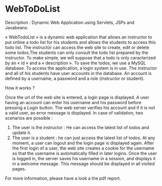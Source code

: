 # WebToDoList

Description :
Dynamic Web Application using Servlets, JSPs and Javabeans:

« WebTodoList » is a dynamic web application that allows an instructor to put online a todo list for his students and allows the students to access this todo list.
The instructor can access the web site to create, edit or delete some todos.The students can only consult the todo list prepared by the instructor.
To make simple, we will suppose that a todo is only caracterized by an « id » and a « description ».
To save the todos, we use a MySQL database. To access the application, a login system is in use. The instructor and all of his students have user accounts in the database. An account is defined by a username, a password and a role (instructor or student).

How it works ?

Once the url of the web site is entered, a login page is displayed. A user having an account can enter his username and his password before pressing a Login button. The web server verifies his account and if it is not a valid user, an error message is displayed.
In case of validation, two scenarios are possible :
1. The user is the instructor : He can access the latest list of todos and update it.
2. The user is a student : he can just access the latest list of todos.
At any moment, a user can logout and the login page is displayed again.
After the first login of a user, the web site creates a cookie for the username so that the username is automatically filled in later logins.
Once the user is logged in, the server saves his username in a session, and displays it in a welcome message. This message should be displayed in all visited pages.

For more information, please have a look a the pdf report.
